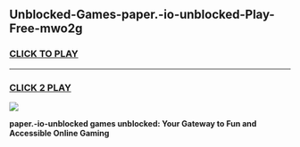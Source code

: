 
## Unblocked-Games-paper.-io-unblocked-Play-Free-mwo2g
<h3>
<a href="https://premium76.site?title=paper.-io-unblocked&ref=23A">CLICK TO PLAY</a></h3>
<hr>

<h3>
<a href="https://premium76.site?title=paper.-io-unblocked&ref=23A">CLICK 2 PLAY</a>
  
</h3>

<a href="https://premium76.site?title=paper.-io-unblocked&ref=23A"><img src="https://clearcache.store/games.png"></a>


**paper.-io-unblocked games unblocked: Your Gateway to Fun and Accessible Online Gaming**
